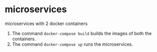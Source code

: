# microservices
microservices with 2 docker containers

1. The command <code>docker-compose build</code> builds the images of both the containers.
2. The command <code>docker-compose up</code> runs the microservices.
